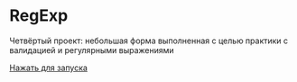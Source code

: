 # RegExp

Четвёртый проект: небольшая форма выполненная с целью практики с валидацией и регулярными выражениями

[Нажать для запуска](https://ferrayd.github.io/Pet-project-4/Project%204/)

